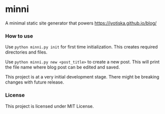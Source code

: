 # minni
A minimal static site generator that powers https://jyotiska.github.io/blog/

### How to use

Use `python minni.py init` for first time initialization. This creates required directories and files.

Use `python minni.py new <post_title>` to create a new post. This will print the file name where blog post can be edited and saved.

This project is at a very initial development stage. There might be breaking changes with future release.

### License

This project is licensed under MIT License.
